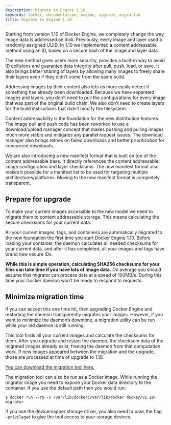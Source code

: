 ```yaml
---
description: Migrate to Engine 1.10
keywords: docker, documentation, engine, upgrade, migration
title: Migrate to Engine 1.10
---
```


Starting from version 1.10 of Docker Engine, we completely change the way image
data is addressed on disk. Previously, every image and layer used a randomly
assigned UUID. In 1.10 we implemented a content addressable method using an ID,
based on a secure hash of the image and layer data.

The new method gives users more security, provides a built-in way to avoid ID
collisions and guarantee data integrity after pull, push, load, or save. It also
brings better sharing of layers by allowing many images to freely share their
layers even if they didn’t come from the same build.

Addressing images by their content also lets us more easily detect if something
has already been downloaded. Because we have separated images and layers, you
don’t need to pull the configurations for every image that was part of the
original build chain. We also don’t need to create layers for the build
instructions that didn’t modify the filesystem.

Content addressability is the foundation for the new distribution features. The
image pull and push code has been reworked to use a download/upload manager
concept that makes pushing and pulling images much more stable and mitigates any
parallel request issues. The download manager also brings retries on failed
downloads and better prioritization for concurrent downloads.

We are also introducing a new manifest format that is built on top of the
content addressable base. It directly references the content addressable image
configuration and layer checksums. The new manifest format also makes it
possible for a manifest list to be used for targeting multiple
architectures/platforms. Moving to the new manifest format is completely
transparent.

## Prepare for upgrade

To make your current images accessible to the new model we need to migrate them
to content addressable storage. This means calculating the secure checksums for
your current data.

All your current images, tags, and containers are automatically migrated to the
new foundation the first time you start Docker Engine 1.10. Before loading your
container, the daemon calculates all needed checksums for your current data,
and after it has completed, all your images and tags have brand new secure
IDs.

**While this is simple operation, calculating SHA256 checksums for your files
can take time if you have lots of image data.** On average you should assume
that migrator can process data at a speed of 100MB/s. During this time your
Docker daemon won’t be ready to respond to requests.

## Minimize migration time

If you can accept this one time hit, then upgrading Docker Engine and restarting
the daemon transparently migrates your images. However, if you want to
minimize the daemon’s downtime, a migration utility can be run while your old
daemon is still running.

This tool finds all your current images and calculate the checksums for
them. After you upgrade and restart the daemon, the checksum data of the
migrated images already exist, freeing the daemon from that computation
work. If new images appeared between the migration and the upgrade, those are
processed at time of upgrade to 1.10.

[You can download the migration tool
here.](https://github.com/docker/v1.10-migrator/releases)

The migration tool can also be run as a Docker image. While running the migrator
image you need to expose your Docker data directory to the container. If you use
the default path then you would run:

    $ docker run --rm -v /var/lib/docker:/var/lib/docker docker/v1.10-migrator

If you use the
devicemapper storage driver, you also need to pass the flag `--privileged` to
give the tool access to your storage devices.